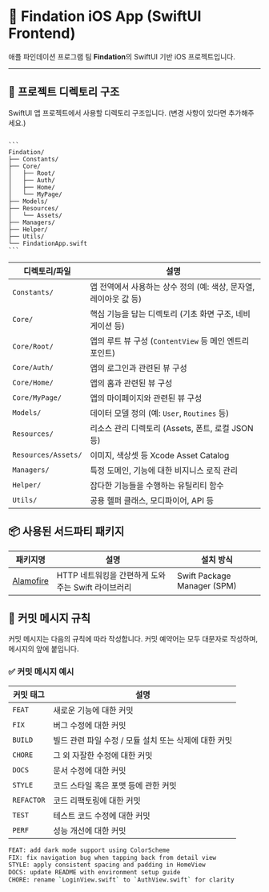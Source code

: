 # 📱 Findation iOS App (SwiftUI Frontend)

애플 파인데이션 프로그램 팀 **Findation**의 SwiftUI 기반 iOS 프로젝트입니다.  

---

## 📁 프로젝트 디렉토리 구조

SwiftUI 앱 프로젝트에서 사용할 디렉토리 구조입니다. (변경 사항이 있다면 추가해주세요.)

<pre lang="markdown"><code>
```
Findation/
├── Constants/
├── Core/
│   ├── Root/
│   ├── Auth/
│   ├── Home/
│   └── MyPage/
├── Models/
├── Resources/
│   └── Assets/
├── Managers/
├── Helper/
├── Utils/
└── FindationApp.swift
```
</code></pre>



| 디렉토리/파일             | 설명                                                        |
|---------------------------|-------------------------------------------------------------|
| `Constants/`              | 앱 전역에서 사용하는 상수 정의 (예: 색상, 문자열, 레이아웃 값 등) |
| `Core/`                   | 핵심 기능을 담는 디렉토리 (기초 화면 구조, 네비게이션 등)          |
| `Core/Root/`              | 앱의 루트 뷰 구성 (`ContentView` 등 메인 엔트리 포인트)           |
| `Core/Auth/`              | 앱의 로그인과 관련된 뷰 구성          |
| `Core/Home/`              | 앱의 홈과 관련된 뷰 구성         |
| `Core/MyPage/`            | 앱의 마이페이지와 관련된 뷰 구성          |
| `Models/`                 | 데이터 모델 정의 (예: `User`, `Routines` 등)             |
| `Resources/`              | 리소스 관리 디렉토리 (Assets, 폰트, 로컬 JSON 등)               |
| `Resources/Assets/`       | 이미지, 색상셋 등 Xcode Asset Catalog                         |
| `Managers/`               | 특정 도메인, 기능에 대한 비지니스 로직 관리                              |
| `Helper/`                 | 잡다한 기능들을 수행하는 유틸리티 함수                              |
| `Utils/`                  | 공용 헬퍼 클래스, 모디파이어, API 등                              |


## 📦 사용된 서드파티 패키지

| 패키지명     | 설명                                            | 설치 방식         |
|--------------|-------------------------------------------------|-------------------|
| [Alamofire](https://github.com/Alamofire/Alamofire) | HTTP 네트워킹을 간편하게 도와주는 Swift 라이브러리 | Swift Package Manager (SPM) |


## 💬 커밋 메시지 규칙

커밋 메시지는 다음의 규칙에 따라 작성합니다.
커밋 예약어는 모두 대문자로 작성하며, 메시지의 앞에 붙입니다.

### ✅ 커밋 메시지 예시

| 커밋 태그  | 설명                                                  |
| ---------- | ----------------------------------------------------- |
| `FEAT`     | 새로운 기능에 대한 커밋                               |
| `FIX`      | 버그 수정에 대한 커밋                                 |
| `BUILD`    | 빌드 관련 파일 수정 / 모듈 설치 또는 삭제에 대한 커밋 |
| `CHORE`    | 그 외 자잘한 수정에 대한 커밋                         |
| `DOCS`     | 문서 수정에 대한 커밋                                 |
| `STYLE`    | 코드 스타일 혹은 포맷 등에 관한 커밋                  |
| `REFACTOR` | 코드 리팩토링에 대한 커밋                             |
| `TEST`     | 테스트 코드 수정에 대한 커밋                          |
| `PERF`     | 성능 개선에 대한 커밋                                 |

```bash
FEAT: add dark mode support using ColorScheme
FIX: fix navigation bug when tapping back from detail view
STYLE: apply consistent spacing and padding in HomeView
DOCS: update README with environment setup guide
CHORE: rename `LoginView.swift` to `AuthView.swift` for clarity
```
